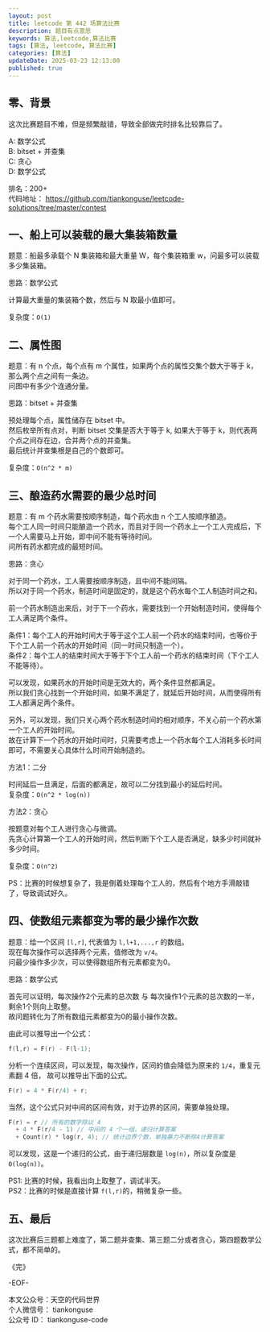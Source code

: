 ```yaml
---
layout: post
title: leetcode 第 442 场算法比赛
description: 题目有点意思  
keywords: 算法,leetcode,算法比赛
tags: [算法, leetcode, 算法比赛]
categories: [算法]
updateDate: 2025-03-23 12:13:00
published: true
---
```


## 零、背景

这次比赛题目不难，但是频繁敲错，导致全部做完时排名比较靠后了。  


A: 数学公式  
B: bitset + 并查集  
C: 贪心  
D: 数学公式  


排名：200+  
代码地址： https://github.com/tiankonguse/leetcode-solutions/tree/master/contest  


## 一、船上可以装载的最大集装箱数量  


题意：船最多承载个 N 集装箱和最大重量 W，每个集装箱重 w，问最多可以装载多少集装箱。  


思路：数学公式  


计算最大重量的集装箱个数，然后与 N 取最小值即可。  


复杂度：`O(1)`  


## 二、属性图  


题意：有 n 个点，每个点有 m 个属性，如果两个点的属性交集个数大于等于 k，那么两个点之间有一条边。  
问图中有多少个连通分量。  


思路：bitset + 并查集

预处理每个点，属性储存在 bitset 中。  
然后枚举所有点对，判断 bitset 交集是否大于等于 k, 如果大于等于 k，则代表两个点之间存在边，合并两个点的并查集。  
最后统计并查集根是自己的个数即可。  


复杂度：`O(n^2 * m)`  


## 三、酿造药水需要的最少总时间  


题意：有 m 个药水需要按顺序制造，每个药水由 n 个工人按顺序酿造。  
每个工人同一时间只能酿造一个药水，而且对于同一个药水上一个工人完成后，下一个人需要马上开始，即中间不能有等待时间。  
问所有药水都完成的最短时间。  


思路：贪心  


对于同一个药水，工人需要按顺序制造，且中间不能间隔。  
所以对于同一个药水，制造时间是固定的，就是这个药水每个工人制造时间之和。  


前一个药水制造出来后，对于下一个药水，需要找到一个开始制造时间，使得每个工人满足两个条件。  


条件1：每个工人的开始时间大于等于这个工人前一个药水的结束时间，也等价于下个工人前一个药水的开始时间（同一时间只制造一个）。  
条件2：每个工人的结束时间大于等于下个工人前一个药水的结束时间（下个工人不能等待）。  


可以发现，如果药水的开始时间是无效大的，两个条件显然都满足。  
所以我们贪心找到一个开始时间，如果不满足了，就延后开始时间，从而使得所有工人都满足两个条件。  


另外，可以发现，我们只关心两个药水制造时间的相对顺序，不关心前一个药水第一个工人的开始时间。   
故在计算下一个药水的开始时间时，只需要考虑上一个药水每个工人消耗多长时间即可，不需要关心具体什么时间开始制造的。  


方法1：二分  


时间延后一旦满足，后面的都满足，故可以二分找到最小的延后时间。  
复杂度：`O(n^2 * log(n))`  


方法2：贪心  


按题意对每个工人进行贪心与微调。  
先贪心计算第一个工人的开始时间，然后判断下个工人是否满足，缺多少时间就补多少时间。  


复杂度：`O(n^2)`


PS：比赛的时候想复杂了，我是倒着处理每个工人的，然后有个地方手滑敲错了，导致调试好久。  



## 四、使数组元素都变为零的最少操作次数  


题意：给一个区间 `[l,r]`, 代表值为 `l,l+1,...,r` 的数组。  
现在每次操作可以选择两个元素，值修改为 `v/4`。  
问最少操作多少次，可以使得数组所有元素都变为0。  


思路：数学公式  


首先可以证明，每次操作2个元素的总次数 与 每次操作1个元素的总次数的一半，剩余1个则向上取整。  
故问题转化为了所有数组元素都变为0的最小操作次数。  


由此可以推导出一个公式：  


```cpp
f(l,r) = F(r) - F(l-1);
```



分析一个连续区间，可以发现，每次操作，区间的值会降低为原来的 `1/4`，重复元素翻 4 倍， 故可以推导出下面的公式。  


```cpp
F(r) = 4 * F(r/4) + r;
```

当然，这个公式只对中间的区间有效，对于边界的区间，需要单独处理。  


```cpp
F(r) = r // 所有的数字除以 4
  + 4 * F(r/4 - 1) // 中间的 4 个一组，递归计算答案
  + Count(r) * log(r, 4); // 统计边界个数，单独暴力不断除4计算答案
```


可以发现，这是一个递归的公式，由于递归层数是 `log(n)`，所以复杂度是 `O(log(n))`。  


PS1: 比赛的时候，我看出向上取整了，调试半天。  
PS2：比赛的时候是直接计算 `f(l,r)`的，稍微复杂一些。  


## 五、最后


这次比赛后三题都上难度了，第二题并查集、第三题二分或者贪心，第四题数学公式，都不简单的。  




《完》

-EOF-

本文公众号：天空的代码世界  
个人微信号： tiankonguse  
公众号 ID： tiankonguse-code  

